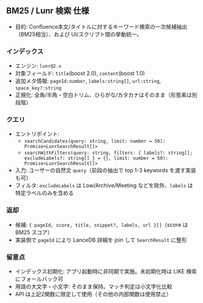 ## BM25 / Lunr 検索 仕様

- 目的: Confluence本文/タイトルに対するキーワード検索の一次候補抽出（BM25相当）、および UI/スクリプト間の挙動統一。

### インデックス
- エンジン: `lunr@2.x`
- 対象フィールド: `title`(boost 2.0), `content`(boost 1.0)
- 追加メタ情報: `pageId:number`, `labels:string[]`, `url:string`, `space_key?:string`
- 正規化: 全角/半角・空白トリム、ひらがな/カタカナはそのまま（形態素は別段階）

### クエリ
- エントリポイント:
  - `searchCandidates(query: string, limit: number = 50): Promise<LunrSearchResult[]>`
  - `searchWithFilters(query: string, filters: { labels?: string[]; excludeLabels?: string[] } = {}, limit: number = 50): Promise<LunrSearchResult[]>`
- 入力: ユーザーの自然文 `query`（前段の抽出で top 1-3 keywords を渡す実装も可）
- フィルタ: `excludeLabels` は Low/Archive/Meeting などを除外、`labels` は特定ラベルのみを含める

### 返却
- 候補: `{ pageId, score, title, snippet?, labels, url }[]`（score は BM25 スコア）
- 実装側で `pageId` により LanceDB 詳細を join して `SearchResult` に整形

### 留意点
- インデックス初期化: アプリ起動時に非同期で実施。未初期化時は LIKE 検索にフォールバック可
- 用語の大文字・小文字: そのまま保持。マッチ判定は小文字化比較
- API は上記2関数に限定して使用（その他の内部関数は使用禁止）


